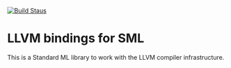 [![Build Staus][travis-status]][travis]

# LLVM bindings for SML

This is a Standard ML library to work with the LLVM compiler infrastructure.

[travis-status]: <https://travis-ci.org/smell-lang/sml-llvm.svg> "Build Status"
[travis]: <https://travis-ci.org/smell-lang/sml-llvm> "Build Status"
